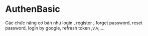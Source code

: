 # AuthenBasic
Các chức năng cơ bản như login , register , forget password, reset password, login by google, refresh token ,v.v,....
